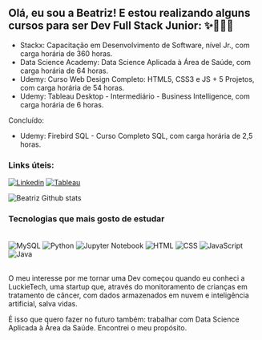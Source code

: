 ## Olá, eu sou a Beatriz! E estou realizando alguns cursos para ser Dev Full Stack Junior: ✨👩🏻‍⚕️ 
- Stackx: Capacitação em Desenvolvimento de Software, nível Jr., com carga horária de 360 horas.
- Data Science Academy: Data Science Aplicada à Área de Saúde, com carga horária de 64 horas.
- Udemy: Curso Web Design Completo: HTML5, CSS3 e JS + 5 Projetos, com carga horária de 54 horas.
- Udemy: Tableau Desktop - Intermediário - Business Intelligence, com carga horária de 6 horas.

Concluído:
- Udemy: Firebird SQL - Curso Completo SQL, com carga horária de 2,5 horas. 

### Links úteis: 

[![Linkedin](https://img.shields.io/badge/LinkedIn-0077B5?style=for-the-badge&logo=linkedin&logoColor=white)](www.linkedin.com/in/beatrizssartori)
[![Tableau](https://img.shields.io/badge/Tableau-E97627?style=for-the-badge&logo=Tableau&logoColor=white)](https://public.tableau.com/app/profile/beatriz.sartori)

![Beatriz Github stats](https://github-readme-stats.vercel.app/api?username=beatrizssartori&show_icons=true&theme=radical)

### Tecnologias que mais gosto de estudar 

<div style ="display: inline_block"><br/>
  <img align="center" alt="MySQL" src="https://img.shields.io/badge/MySQL-005C84?style=for-the-badge&logo=mysql&logoColor=white" />
  <img align="center" alt="Python" src="https://img.shields.io/badge/Python-14354C?style=for-the-badge&logo=python&logoColor=white" />
  <img align="center" alt="Jupyter Notebook" src="https://img.shields.io/badge/jupyter-%23FA0F00.svg?style=for-the-badge&logo=jupyter&logoColor=white" />
  <img align="center" alt="HTML" src="https://img.shields.io/badge/HTML5-E34F26?style=for-the-badge&logo=html5&logoColor=white" />
  <img align="center" alt="CSS" src="https://img.shields.io/badge/CSS-239120?&style=for-the-badge&logo=css3&logoColor=white" />
  <img align="center" alt="JavaScript" src="https://img.shields.io/badge/JavaScript-F7DF1E?style=for-the-badge&logo=javascript&logoColor=black" />
  <img align="center" alt="Java" src="https://img.shields.io/badge/Java-ED8B00?style=for-the-badge&logo=java&logoColor=white" />
</div><br/>

O meu interesse por me tornar uma Dev começou quando eu conheci a LuckieTech, uma startup que, através do monitoramento de crianças em tratamento de câncer, com dados armazenados em nuvem e inteligência artificial, salva vidas.

É isso que quero fazer no futuro também: trabalhar com Data Science Aplicada à Área da Saúde. Encontrei o meu propósito. 
